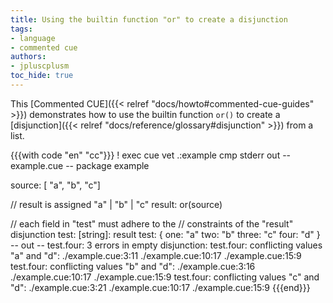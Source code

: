 ```yaml
---
title: Using the builtin function "or" to create a disjunction
tags:
- language
- commented cue
authors:
- jpluscplusm
toc_hide: true
---
```


This [Commented CUE]({{< relref "docs/howto#commented-cue-guides" >}})
demonstrates how to use the builtin function `or()` to create a
[disjunction]({{< relref "docs/reference/glossary#disjunction" >}}) from a
list.

{{{with code "en" "cc"}}}
! exec cue vet .:example
cmp stderr out
-- example.cue --
package example

source: [ "a", "b", "c"]

// result is assigned "a" | "b" | "c"
result: or(source)

// each field in "test" must adhere to the
// constraints of the "result" disjunction
test: [string]: result
test: {
	one:   "a"
	two:   "b"
	three: "c"
	four:  "d"
}
-- out --
test.four: 3 errors in empty disjunction:
test.four: conflicting values "a" and "d":
    ./example.cue:3:11
    ./example.cue:10:17
    ./example.cue:15:9
test.four: conflicting values "b" and "d":
    ./example.cue:3:16
    ./example.cue:10:17
    ./example.cue:15:9
test.four: conflicting values "c" and "d":
    ./example.cue:3:21
    ./example.cue:10:17
    ./example.cue:15:9
{{{end}}}
